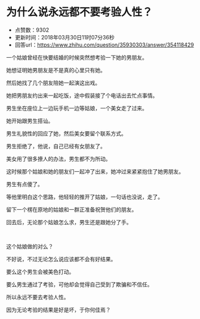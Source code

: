 # 为什么说永远都不要考验人性？
- 点赞数：9302
- 更新时间：2018年03月30日11时07分36秒
- 回答url：https://www.zhihu.com/question/35930303/answer/354118429
<body>
 <p data-pid="_ZcgCj1D">一个姑娘曾经在快要结婚的时候突然想考验一下她的男朋友。</p>
 <p data-pid="ULVY5MyX">她想证明她男朋友是不是真的心里只有她。</p>
 <p data-pid="qtCBt2re">然后她找了几个朋友陪她一起演这出戏。</p>
 <p data-pid="Md2yut2W">她把男朋友约出来一起吃饭，途中假装接了个电话出去忙点事情。</p>
 <p data-pid="K5lxz2gs">男生坐在座位上一边玩手机一边等姑娘，一个美女走了过来。</p>
 <p data-pid="Ebyr6lXY">她开始跟男生搭讪。</p>
 <p data-pid="PXDNbBBc">男生礼貌性的回应了她，然后美女要留个联系方式。</p>
 <p data-pid="VgzBjqNW">男生拒绝了，他说，自己已经有女朋友了。</p>
 <p data-pid="hBFw2F4E">美女用了很多撩人的办法，男生都不为所动。</p>
 <p data-pid="OSGJ7PYv">这时候那个姑娘和她的朋友们一起冲了出来，她冲过来紧紧抱住了她男朋友。</p>
 <p data-pid="c1J7-yuI">男生有点傻了。</p>
 <p data-pid="icQpyV2F">等他里明白这个思路，他轻轻的推开了姑娘，一句话也没说，走了。</p>
 <p data-pid="Z75mKct7">留下一个楞在原地的姑娘和一群正准备祝贺他们的朋友。</p>
 <p data-pid="jxtkJxLQ">回去后，无论那个姑娘怎么求，男生还是跟她分了手。</p>
 <br>
 <p data-pid="Xpxfz2Qm">这个姑娘做的对么？</p>
 <p data-pid="x21Fb0Fp">不好说，不过无论怎么说应该都不会有好结果。</p>
 <p data-pid="wS0dNRBP">要么这个男生会被美色打动。</p>
 <p data-pid="Zy9fz9dd">要么男生通过了考验，可他却会觉得自己受到了欺骗和不信任。</p>
 <p data-pid="95YIgk7e">所以永远不要去考验人性。</p>
 <p data-pid="AxAz1vBZ">因为无论考验的结果是好是坏，于你何佳焉？</p>
</body>